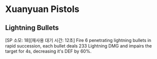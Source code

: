 # Xuanyuan Pistols

## Lightning Bullets

[SP 소모: 18][재사용 대기 시간: 12초] Fire 6 penetrating lightning bullets in rapid succession, each bullet deals 233 Lightning DMG and impairs the target for 4s, decreasing it's DEF by 60%.
